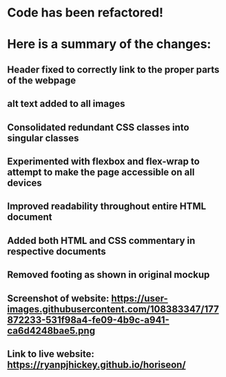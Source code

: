# Code has been refactored!
# Here is a summary of the changes:

## Header fixed to correctly link to the proper parts of the webpage
## alt text added to all images
## Consolidated redundant CSS classes into singular classes
## Experimented with flexbox and flex-wrap to attempt to make the page accessible on all devices
## Improved readability throughout entire HTML document
## Added both HTML and CSS commentary in respective documents
## Removed footing as shown in original mockup

## Screenshot of website: https://user-images.githubusercontent.com/108383347/177872233-531f98a4-fe09-4b9c-a941-ca6d4248bae5.png

## Link to live website: https://ryanpjhickey.github.io/horiseon/